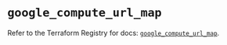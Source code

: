 # `google_compute_url_map`

Refer to the Terraform Registry for docs: [`google_compute_url_map`](https://registry.terraform.io/providers/hashicorp/google/6.8.0/docs/resources/compute_url_map).
